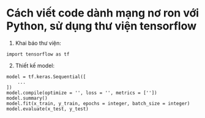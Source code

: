 # Cách viết code dành mạng nơ ron với Python, sử dụng thư viện tensorflow
1. Khai báo thư viện:
```
import tensorflow as tf
```
2. Thiết kế model:
```
model = tf.keras.Sequential([
    ...
])
model.compile(optimize = '', loss = '', metrics = [''])
model.summary()
model.fit(x_train, y_train, epochs = integer, batch_size = integer)
model.evaluate(x_test, y_test)
```
